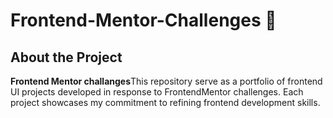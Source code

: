 # Frontend-Mentor-Challenges 🚀

## About the Project

**Frontend Mentor challanges**This repository serve as a portfolio of frontend UI projects developed in response to FrontendMentor challenges. Each project showcases my commitment to refining frontend development skills.

